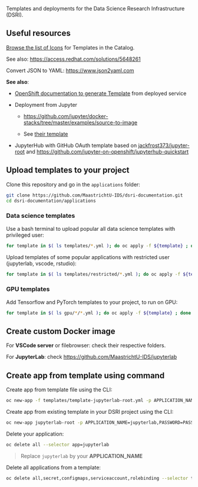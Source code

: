 Templates and deployments for the Data Science Research Infrastructure (DSRI).

## Useful resources

[Browse the list of Icons](https://rawgit.com/openshift/openshift-logos-icon/master/demo.html) for Templates in the Catalog.

See also: https://access.redhat.com/solutions/5648261

Convert JSON to YAML: https://www.json2yaml.com

**See also**:

* [OpenShift documentation to generate Template](https://docs.openshift.com/container-platform/3.11/dev_guide/templates.html#export-as-template) from deployed service
* Deployment from Jupyter

  * https://github.com/jupyter/docker-stacks/tree/master/examples/source-to-image 

  * See [their template](https://raw.githubusercontent.com/jupyter/docker-stacks/master/examples/source-to-image/templates.json)

* JupyterHub with GitHub OAuth template based on [jackfrost373/jupyter-root](https://github.com/jackfrost373/jupyter-root) and https://github.com/jupyter-on-openshift/jupyterhub-quickstart

## Upload templates to your project

Clone this repository and go in the `applications` folder:

```bash
git clone https://github.com/MaastrichtU-IDS/dsri-documentation.git
cd dsri-documentation/applications
```

### Data science templates

Use a bash terminal to upload popular all data science templates with privileged user:

```bash
for template in $( ls templates/*.yml ); do oc apply -f ${template} ; done
```

Upload templates of some popular applications with restricted user (jupyterlab, vscode, rstudio):

```bash
for template in $( ls templates/restricted/*.yml ); do oc apply -f ${template} ; done
```

### GPU templates

Add Tensorflow and PyTorch templates to your project, to run on GPU:

```bash
for template in $( ls gpu/*/*.yml ); do oc apply -f ${template} ; done
```

## Create custom Docker image

For **VSCode server** or filebrowser: check their respective folders.

For **JupyterLab**: check https://github.com/MaastrichtU-IDS/jupyterlab

## Create app from template using command

Create app from template file using the CLI:

```bash
oc new-app -f templates/template-jupyterlab-root.yml -p APPLICATION_NAME=jupyterlab,PASSWORD=PASSWORD
```

Create app from existing template in your DSRI project using the CLI:

```bash
oc new-app jupyterlab-root -p APPLICATION_NAME=jupyterlab,PASSWORD=PASSWORD
```

Delete your application:

```bash
oc delete all --selector app=jupyterlab
```

> Replace `jupyterlab` by your **APPLICATION_NAME**

Delete all applications from a template:

```bash
oc delete all,secret,configmaps,serviceaccount,rolebinding --selector template=jupyterlab
```

